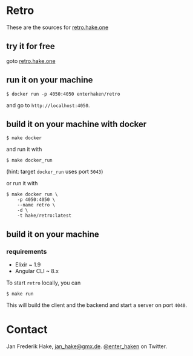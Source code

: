 # Retro

These are the sources for [retro.hake.one][1]

## try it for free

goto [retro.hake.one][1]

## run it on your machine

```
$ docker run -p 4050:4050 enterhaken/retro
```

and go to `http://localhost:4050`.

## build it on your machine with docker

```
$ make docker
```

and run it with

```
$ make docker_run
```

(hint: target `docker_run` uses port `5043`)

or run it with 

```
$ make docker run \
    -p 4050:4050 \
    --name retro \
    -d \
    -t hake/retro:latest
```

## build it on your machine

### requirements

* Elixir ~ 1.9
* Angular CLI ~ 8.x

To start `retro` locally, you can

```
$ make run
```

This will build the client and the backend and start a server on port `4040`.


# Contact

Jan Frederik Hake, <jan_hake@gmx.de>. [@enter_haken](https://twitter.com/enter_haken) on Twitter.

[1]: https://retro.hake.one


